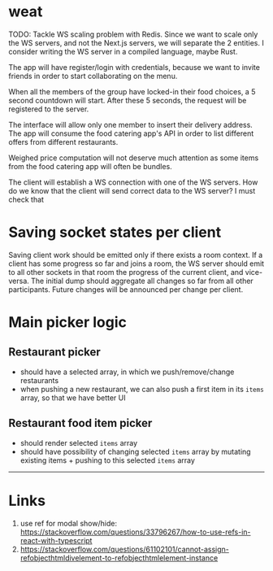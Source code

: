 # weat

TODO: Tackle WS scaling problem with Redis.
Since we want to scale only the WS servers, and not the Next.js servers, we will separate the 2 entities.
I consider writing the WS server in a compiled language, maybe Rust.

The app will have register/login with credentials, because we want to invite friends in order to start collaborating on the menu.

When all the members of the group have locked-in their food choices, a 5 second countdown will start. After these 5 seconds, the request will be registered to the server.

The interface will allow only one member to insert their delivery address.
The app will consume the food catering app's API in order to list different offers from different restaurants.

Weighed price computation will not deserve much attention as some items from the food catering app will often be bundles.

The client will establish a WS connection with one of the WS servers.
How do we know that the client will send correct data to the WS server? I must check that

# Saving socket states per client
Saving client work should be emitted only if there exists a room context. If a client has some progress so far and joins a room, the WS server should emit to all other sockets in that room the progress of the current client, and vice-versa.
The initial dump should aggregate all changes so far from all other participants. Future changes will be announced per change per client.

# Main picker logic
## Restaurant picker
- should have a selected array, in which we push/remove/change restaurants
- when pushing a new restaurant, we can also push a first item in its `items` array, so that we have better UI

## Restaurant food item picker
- should render selected `items` array
- should have possibility of changing selected `items` array by mutating existing items + pushing to this selected `items` array

---
# Links
1. use ref for modal show/hide: https://stackoverflow.com/questions/33796267/how-to-use-refs-in-react-with-typescript
2. https://stackoverflow.com/questions/61102101/cannot-assign-refobjecthtmldivelement-to-refobjecthtmlelement-instance